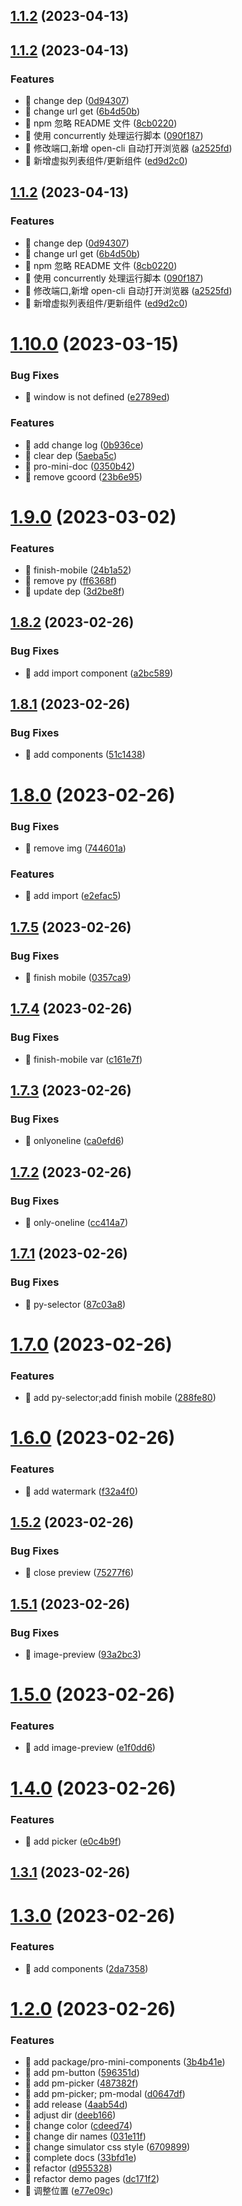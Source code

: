 ## [1.1.2](http://code.ops.focus.cn/fe-base/pro-mini/compare/v1.11.2...v1.1.2) (2023-04-13)



## [1.1.2](http://code.ops.focus.cn/fe-base/pro-mini/compare/v1.10.0...v1.1.2) (2023-04-13)


### Features

* 🎸 change dep ([0d94307](http://code.ops.focus.cn/fe-base/pro-mini/commits/0d9430783be76e36c10b24cfdc0520c91908891c))
* 🎸 change url get ([6b4d50b](http://code.ops.focus.cn/fe-base/pro-mini/commits/6b4d50b8d541b7cbd3e7c63f26022a13d4a0fece))
* 🎸 npm 忽略 README 文件 ([8cb0220](http://code.ops.focus.cn/fe-base/pro-mini/commits/8cb0220f1f907e3d37e3f20b15eddf9840530c6e))
* 🎸 使用 concurrently 处理运行脚本 ([090f187](http://code.ops.focus.cn/fe-base/pro-mini/commits/090f18756ccab21477029ca11239d313a18bd853))
* 🎸 修改端口,新增 open-cli 自动打开浏览器 ([a2525fd](http://code.ops.focus.cn/fe-base/pro-mini/commits/a2525fd62185a527306a4b22fc6ddd997fe5fc9d))
* 🎸 新增虚拟列表组件/更新组件 ([ed9d2c0](http://code.ops.focus.cn/fe-base/pro-mini/commits/ed9d2c06856171ecd6b11bb4ada57c744060c4a8))



## [1.1.2](http://code.ops.focus.cn/fe-base/pro-mini/compare/v1.10.0...v1.1.2) (2023-04-13)


### Features

* 🎸 change dep ([0d94307](http://code.ops.focus.cn/fe-base/pro-mini/commits/0d9430783be76e36c10b24cfdc0520c91908891c))
* 🎸 change url get ([6b4d50b](http://code.ops.focus.cn/fe-base/pro-mini/commits/6b4d50b8d541b7cbd3e7c63f26022a13d4a0fece))
* 🎸 npm 忽略 README 文件 ([8cb0220](http://code.ops.focus.cn/fe-base/pro-mini/commits/8cb0220f1f907e3d37e3f20b15eddf9840530c6e))
* 🎸 使用 concurrently 处理运行脚本 ([090f187](http://code.ops.focus.cn/fe-base/pro-mini/commits/090f18756ccab21477029ca11239d313a18bd853))
* 🎸 修改端口,新增 open-cli 自动打开浏览器 ([a2525fd](http://code.ops.focus.cn/fe-base/pro-mini/commits/a2525fd62185a527306a4b22fc6ddd997fe5fc9d))
* 🎸 新增虚拟列表组件/更新组件 ([ed9d2c0](http://code.ops.focus.cn/fe-base/pro-mini/commits/ed9d2c06856171ecd6b11bb4ada57c744060c4a8))



# [1.10.0](http://code.ops.focus.cn/fe-base/pro-mini/compare/v1.9.0...v1.10.0) (2023-03-15)


### Bug Fixes

* 🐛 window is not defined ([e2789ed](http://code.ops.focus.cn/fe-base/pro-mini/commits/e2789ed3d18a2814737c3c8e2aacfd684ef722ae))


### Features

* 🎸 add change log ([0b936ce](http://code.ops.focus.cn/fe-base/pro-mini/commits/0b936ce5cfb8a32c550e8b3ba6892a14dc95b9ac))
* 🎸 clear dep ([5aeba5c](http://code.ops.focus.cn/fe-base/pro-mini/commits/5aeba5c7da12fa3ae9589f6d7bbf319456bb24b4))
* 🎸 pro-mini-doc ([0350b42](http://code.ops.focus.cn/fe-base/pro-mini/commits/0350b42349cc80f518416751de196cf72cde83ec))
* 🎸 remove gcoord ([23b6e95](http://code.ops.focus.cn/fe-base/pro-mini/commits/23b6e9523f880834ccc58dda4b81fc0793a99124))



# [1.9.0](http://code.ops.focus.cn/fe-base/pro-mini/compare/v1.8.2...v1.9.0) (2023-03-02)


### Features

* 🎸 finish-mobile ([24b1a52](http://code.ops.focus.cn/fe-base/pro-mini/commits/24b1a526fd8797128306b181f6fbf81b5bd37b27))
* 🎸 remove py ([ff6368f](http://code.ops.focus.cn/fe-base/pro-mini/commits/ff6368f75b9bab5ba1ec9c85c9f9f9a58ff28ee3))
* 🎸 update dep ([3d2be8f](http://code.ops.focus.cn/fe-base/pro-mini/commits/3d2be8fe38554f4bd8081c5244bca5a60aad83a3))



## [1.8.2](http://code.ops.focus.cn/fe-base/pro-mini/compare/v1.8.1...v1.8.2) (2023-02-26)


### Bug Fixes

* 🐛 add import component ([a2bc589](http://code.ops.focus.cn/fe-base/pro-mini/commits/a2bc589920675da119b16f892d62a0d983f72e83))



## [1.8.1](http://code.ops.focus.cn/fe-base/pro-mini/compare/v1.8.0...v1.8.1) (2023-02-26)


### Bug Fixes

* 🐛 add components ([51c1438](http://code.ops.focus.cn/fe-base/pro-mini/commits/51c1438468b9e5aaffb3c61ed152650803743fdd))



# [1.8.0](http://code.ops.focus.cn/fe-base/pro-mini/compare/v1.7.5...v1.8.0) (2023-02-26)


### Bug Fixes

* 🐛 remove img ([744601a](http://code.ops.focus.cn/fe-base/pro-mini/commits/744601a0f9526d4dcfe23be12b2739abebd2821f))


### Features

* 🎸 add import ([e2efac5](http://code.ops.focus.cn/fe-base/pro-mini/commits/e2efac5d6b33c62ec75ab2df06ed370b1922782e))



## [1.7.5](http://code.ops.focus.cn/fe-base/pro-mini/compare/v1.7.4...v1.7.5) (2023-02-26)


### Bug Fixes

* 🐛 finish mobile ([0357ca9](http://code.ops.focus.cn/fe-base/pro-mini/commits/0357ca9a2700baf38ea95132faba4738c7fecaa2))



## [1.7.4](http://code.ops.focus.cn/fe-base/pro-mini/compare/v1.7.3...v1.7.4) (2023-02-26)


### Bug Fixes

* 🐛 finish-mobile var ([c161e7f](http://code.ops.focus.cn/fe-base/pro-mini/commits/c161e7ff31b77362e4082260331546c7069465d9))



## [1.7.3](http://code.ops.focus.cn/fe-base/pro-mini/compare/v1.7.2...v1.7.3) (2023-02-26)


### Bug Fixes

* 🐛 onlyoneline ([ca0efd6](http://code.ops.focus.cn/fe-base/pro-mini/commits/ca0efd60e2fe3aa789b80cd07034162c3b4282fe))



## [1.7.2](http://code.ops.focus.cn/fe-base/pro-mini/compare/v1.7.1...v1.7.2) (2023-02-26)


### Bug Fixes

* 🐛 only-oneline ([cc414a7](http://code.ops.focus.cn/fe-base/pro-mini/commits/cc414a79ac6d1be6e9bce3b76cce393ca374973e))



## [1.7.1](http://code.ops.focus.cn/fe-base/pro-mini/compare/v1.7.0...v1.7.1) (2023-02-26)


### Bug Fixes

* 🐛 py-selector ([87c03a8](http://code.ops.focus.cn/fe-base/pro-mini/commits/87c03a8f2c769a217a47c2b04a48d86565a53f1d))



# [1.7.0](http://code.ops.focus.cn/fe-base/pro-mini/compare/v1.6.0...v1.7.0) (2023-02-26)


### Features

* 🎸 add py-selector;add finish mobile ([288fe80](http://code.ops.focus.cn/fe-base/pro-mini/commits/288fe80bbc9959f4708144391e9bc9031139b4fb))



# [1.6.0](http://code.ops.focus.cn/fe-base/pro-mini/compare/v1.5.2...v1.6.0) (2023-02-26)


### Features

* 🎸 add watermark ([f32a4f0](http://code.ops.focus.cn/fe-base/pro-mini/commits/f32a4f052801db0e8acd59a9c817e05377051b84))



## [1.5.2](http://code.ops.focus.cn/fe-base/pro-mini/compare/v1.5.1...v1.5.2) (2023-02-26)


### Bug Fixes

* 🐛 close preview ([75277f6](http://code.ops.focus.cn/fe-base/pro-mini/commits/75277f6d9007784b90ccb07b8cdda310df47520c))



## [1.5.1](http://code.ops.focus.cn/fe-base/pro-mini/compare/v1.5.0...v1.5.1) (2023-02-26)


### Bug Fixes

* 🐛 image-preview ([93a2bc3](http://code.ops.focus.cn/fe-base/pro-mini/commits/93a2bc3bdd194c53958878d10f86b233b8b1b998))



# [1.5.0](http://code.ops.focus.cn/fe-base/pro-mini/compare/v1.4.0...v1.5.0) (2023-02-26)


### Features

* 🎸 add image-preview ([e1f0dd6](http://code.ops.focus.cn/fe-base/pro-mini/commits/e1f0dd61f5f426d04d5387585fe62bd3638fac2e))



# [1.4.0](http://code.ops.focus.cn/fe-base/pro-mini/compare/v1.3.1...v1.4.0) (2023-02-26)


### Features

* 🎸 add picker ([e0c4b9f](http://code.ops.focus.cn/fe-base/pro-mini/commits/e0c4b9f911e610e9e1c30ce30df91dcac3a57567))



## [1.3.1](http://code.ops.focus.cn/fe-base/pro-mini/compare/v1.3.0...v1.3.1) (2023-02-26)



# [1.3.0](http://code.ops.focus.cn/fe-base/pro-mini/compare/v1.2.0...v1.3.0) (2023-02-26)


### Features

* 🎸 add components ([2da7358](http://code.ops.focus.cn/fe-base/pro-mini/commits/2da73580a19c0f1bcded2d71ed36b1a375fb8353))



# [1.2.0](http://code.ops.focus.cn/fe-base/pro-mini/compare/596351dcc16537a8c579da030c2aa90ec62d2b35...v1.2.0) (2023-02-26)


### Features

* 🎸 add package/pro-mini-components ([3b4b41e](http://code.ops.focus.cn/fe-base/pro-mini/commits/3b4b41eaa8abf9073e14ba58d6e4f5275e164f79))
* 🎸 add pm-button ([596351d](http://code.ops.focus.cn/fe-base/pro-mini/commits/596351dcc16537a8c579da030c2aa90ec62d2b35))
* 🎸 add pm-picker ([487382f](http://code.ops.focus.cn/fe-base/pro-mini/commits/487382fa9140f0d2b78a4509180deee6e63b8238))
* 🎸 add pm-picker; pm-modal ([d0647df](http://code.ops.focus.cn/fe-base/pro-mini/commits/d0647df24cd5bc8843933498ec35348ae9528893))
* 🎸 add release ([4aab54d](http://code.ops.focus.cn/fe-base/pro-mini/commits/4aab54d92be1f2b160ab3a1dea1bae0c6b77ce3a))
* 🎸 adjust dir ([deeb166](http://code.ops.focus.cn/fe-base/pro-mini/commits/deeb16670f246a8699f7fe230de7a6b26a3a74f0))
* 🎸 change color ([cdeed74](http://code.ops.focus.cn/fe-base/pro-mini/commits/cdeed744c20bce77f4dcee7dfbbe4d051db494e2))
* 🎸 change dir names ([031e11f](http://code.ops.focus.cn/fe-base/pro-mini/commits/031e11f67079942fc196dcd902723a9eeaa887e4))
* 🎸 change simulator css style ([6709899](http://code.ops.focus.cn/fe-base/pro-mini/commits/67098999b8ae6e65e779078949254375524f2fda))
* 🎸 complete docs ([33bfd1e](http://code.ops.focus.cn/fe-base/pro-mini/commits/33bfd1e36155897e2c63d7ca1c4a620ebaecaae5))
* 🎸 refactor ([d955328](http://code.ops.focus.cn/fe-base/pro-mini/commits/d955328fc7ab8b9948dafdec6a0ba13fa3b7cae3))
* 🎸 refactor demo pages ([dc171f2](http://code.ops.focus.cn/fe-base/pro-mini/commits/dc171f295dadcd724b53ea63e60ed4e75d65cfb1))
* 🎸 调整位置 ([e77e09c](http://code.ops.focus.cn/fe-base/pro-mini/commits/e77e09cb45c8cf75cbb8fbe845312937decb8c0c))



